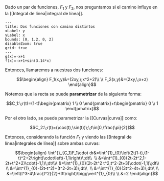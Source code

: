 
Dado un par de funciones, $F_1$ y $F_2$, nos preguntamos si el camino influye en la [[Integral de línea|integral de línea]]. 

```functionplot
---
title: Dos funciones con camino distintos
xLabel: y
yLabel: x
bounds: [0, 1.2, 0, 2]
disableZoom: true
grid: true
---
g(x)=-x+1
f(x)=-x+1+sin(3.14*x)
```



Entonces, llamaremos a nuestras dos funciones: 

$$\begin{align}
F_1(x,y)&=(2xy,\;x^2+2)\\  \\
F_2(x,y)&=(2xy,\;x+z)
\end{align}$$


Notemos que la recta se puede **parametrizar** de la siguiente forma: 

$$C_1:\;r(t)=(1-t)\begin{pmatrix}
1 \\
0
\end{pmatrix}+t\begin{pmatrix}
0 \\
1
\end{pmatrix}$$


Por el otro lado, se puede parametrizar la [[Curvas|curva]] como: 

$$C_2:\;r(t)=(\cos(t),\sin(t))\;\;t\in[0,\frac{\pi}{2}]$$

Entonces, considerando la función $F_1$ y viendo las [[Integral de línea|integrales de línea]] sobre ambas curvas: 

$$\begin{align}
\int^{}_{C_1}F_1\cdot dr&=\int^{1}_{0}\left(2t(1-t),(1-t)^2+2\right)\cdot\left(-1,1\right)\;dt\\  \\
&=\int^{1}_{0}(2t-2t^2,1-2t+t^2+2)\cdot(-1,1)\;dt\\\\
&=\int^{1}_{0}(2t-2t^2 t^2,t^2-2t+3)\cdot(-1,1)\;dt\\  \\
&=\int^{1}_{0}-(2t-t^2)+(t^2-2t+3)\;dt\\   \\
&=\int^{1}_{0}(3t^2-4t+3)\;dt\\  \\
&=\left(t^3-4\frac{t^2}{2}+3t\right)\bigg\vert^{1}_{0}\\  \\
&=2
\end{align}$$

